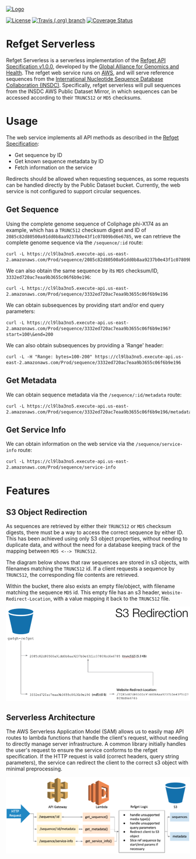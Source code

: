[![Logo](https://www.ga4gh.org/wp-content/themes/ga4gh-theme/gfx/GA-logo-horizontal-tag-RGB.svg)](https://ga4gh.org)

[![License](https://img.shields.io/badge/License-Apache%202.0-blue.svg?style=flat-square)](https://opensource.org/licenses/Apache-2.0)
[![Travis (.org) branch](https://img.shields.io/travis/ga4gh/refget-serverless/master.svg?style=flat-square)](https://travis-ci.org/ga4gh/refget-serverless)
[![Coverage Status](https://img.shields.io/coveralls/github/ga4gh/refget-serverless.svg?style=flat-square)](https://coveralls.io/github/ga4gh/refget-serverless?branch=master)

# Refget Serverless

Refget Serverless is a serverless implementation of the [Refget API Specification v1.0.0](https://samtools.github.io/hts-specs/refget.html), developed by the [Global Alliance for Genomics and Health](https://www.ga4gh.org/). The refget web service runs on [AWS](https://aws.amazon.com/), and will serve reference sequences from the [International Nucleotide Sequence Database Collaboration (INSDC)](http://www.insdc.org/). Specifically, refget serverless will pull sequences from the INSDC AWS Public Dataset Mirror, in which sequences can be accessed according to their `TRUNC512` or `MD5` checksums.

# Usage

The web service implements all API methods as described in the [Refget Specification](https://samtools.github.io/hts-specs/refget.html):
* Get sequence by ID
* Get known sequence metadata by ID
* Fetch information on the service

Redirects should be allowed when requesting sequences, as some requests can be handled directly by the Public Dataset bucket. Currently, the web service is not configured to support circular sequences.

## Get Sequence

Using the complete genome sequence of Coliphage phi-X174 as an example, which has a `TRUNC512` checksum digest and ID of `2085c82d80500a91dd0b8aa9237b0e43f1c07809bd6e6785`, we can retrieve the complete genome sequence via the `/sequence/:id` route:
```
curl -L https://cl9lba3no5.execute-api.us-east-2.amazonaws.com/Prod/sequence/2085c82d80500a91dd0b8aa9237b0e43f1c07809bd6e6785
```

We can also obtain the same sequence by its `MD5` checksum/ID, `3332ed720ac7eaa9b3655c06f6b9e196`:
```
curl -L https://cl9lba3no5.execute-api.us-east-2.amazonaws.com/Prod/sequence/3332ed720ac7eaa9b3655c06f6b9e196
```

We can obtain subsequences by providing start and/or end query parameters:
```
curl -L https://cl9lba3no5.execute-api.us-east-2.amazonaws.com/Prod/sequence/3332ed720ac7eaa9b3655c06f6b9e196?start=100\&end=200
```

We can also obtain subsequences by providing a 'Range' header:
```
curl -L -H "Range: bytes=100-200" https://cl9lba3no5.execute-api.us-east-2.amazonaws.com/Prod/sequence/3332ed720ac7eaa9b3655c06f6b9e196
```

## Get Metadata

We can obtain sequence metadata via the `/sequence/:id/metadata` route:
```
curl -L https://cl9lba3no5.execute-api.us-east-2.amazonaws.com/Prod/sequence/3332ed720ac7eaa9b3655c06f6b9e196/metadata
```

## Get Service Info

We can obtain information on the web service via the `/sequence/service-info` route:
```
curl -L https://cl9lba3no5.execute-api.us-east-2.amazonaws.com/Prod/sequence/service-info
```

# Features

## S3 Object Redirection

As sequences are retrieved by either their `TRUNC512` or `MD5` checksum digests, there must be a way to access the correct sequence by either ID. This has been achieved using only S3 object properties, without needing to duplicate data, and without the need for a database keeping track of the mapping between `MD5 <--> TRUNC512`.

The diagram below shows that raw sequences are stored in s3 objects, with filenames matching the `TRUNC512` id. If a client requests a sequence by `TRUNC512`, the corresponding file contents are retrieved.

Within the bucket, there also exists an empty file/object, with filename matching the sequence `MD5` id. This empty file has an s3 header, `Website-Redirect-Location`, with a value mapping it back to the `TRUNC512` file.

![Redirection](public/images/s3_redirection.png)

## Serverless Architecture

The AWS Serverless Application Model (SAM) allows us to easily map API routes to lambda functions that handle the client's request, without needing to directly manage server infrastructure. A common library initially handles the user's request to ensure the service conforms to the refget specification. If the HTTP request is valid (correct headers, query string parameters), the service can redirect the client to the correct s3 object with minimal preprocessing.

![Architecture](public/images/serverless_architecture.png)
